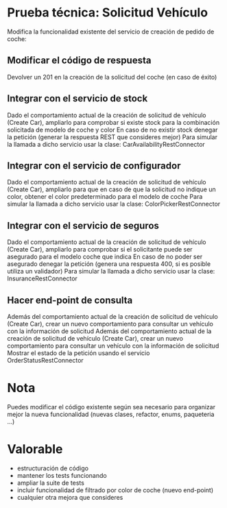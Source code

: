 # Prueba técnica: Solicitud Vehículo

Modifica la funcionalidad existente del servicio de creación de pedido de coche:

## Modificar el código de respuesta
Devolver un 201 en la creación de la solicitud del coche (en caso de éxito)

## Integrar con el servicio de stock
Dado el comportamiento actual de la creación de solicitud de vehículo (Create Car), ampliarlo para comprobar si existe stock para la combinación solicitada de modelo de coche y color
En caso de no existir stock denegar la petición (generar la respuesta REST que consideres mejor) Para simular la llamada a dicho servicio usar la clase: CarAvailabilityRestConnector

## Integrar con el servicio de configurador
Dado el comportamiento actual de la creación de solicitud de vehículo (Create Car), ampliarlo para que en caso de que la solicitud no indique un color, obtener el color predeterminado para el modelo de coche
Para simular la llamada a dicho servicio usar la clase: ColorPickerRestConnector

## Integrar con el servicio de seguros
Dado el comportamiento actual de la creación de solicitud de vehículo (Create Car), ampliarlo para comprobar si el solicitante puede ser asegurado para el modelo coche que indica
En caso de no poder ser asegurado denegar la petición (genera una respuesta 400, si es posible utiliza un validador)
Para simular la llamada a dicho servicio usar la clase: InsuranceRestConnector

## Hacer end-point de consulta
Además del comportamiento actual de la creación de solicitud de vehículo (Create Car), crear un nuevo comportamiento para consultar un vehículo con la información de solicitud
Además del comportamiento actual de la creación de solicitud de vehículo (Create Car), crear un nuevo comportamiento para consultar un vehículo con la información de solicitud
Mostrar el estado de la petición usando el servicio OrderStatusRestConnector


# Nota
Puedes modificar el código existente según sea necesario para organizar mejor la nueva funcionalidad (nuevas clases, refactor, enums, paqueteria ...)

# Valorable
- estructuración de código
- mantener los tests funcionando
- ampliar la suite de tests
- incluir funcionalidad de filtrado por color de coche (nuevo end-point)
- cualquier otra mejora que consideres